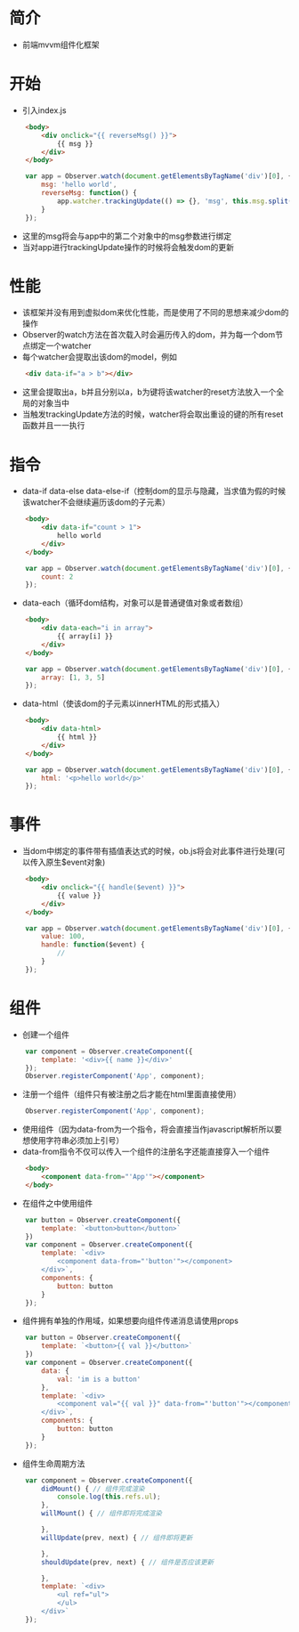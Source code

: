 # 简介

- 前端mvvm组件化框架

# 开始

- 引入index.js

````html
    <body>
        <div onclick="{{ reverseMsg() }}">
            {{ msg }}
        </div>
    </body>
````

````javascript
    var app = Observer.watch(document.getElementsByTagName('div')[0], {
        msg: 'hello world',
        reverseMsg: function() {
            app.watcher.trackingUpdate(() => {}, 'msg', this.msg.split('').reverse().join(''));
        }
    });

````

- 这里的msg将会与app中的第二个对象中的msg参数进行绑定
- 当对app进行trackingUpdate操作的时候将会触发dom的更新

# 性能

- 该框架并没有用到虚拟dom来优化性能，而是使用了不同的思想来减少dom的操作
- Observer的watch方法在首次载入时会遍历传入的dom，并为每一个dom节点绑定一个watcher
- 每个watcher会提取出该dom的model，例如

````html
    <div data-if="a > b"></div>
````

- 这里会提取出a，b并且分别以a，b为键将该watcher的reset方法放入一个全局的对象当中
- 当触发trackingUpdate方法的时候，watcher将会取出重设的键的所有reset函数并且一一执行

# 指令

- data-if data-else data-else-if（控制dom的显示与隐藏，当求值为假的时候该watcher不会继续遍历该dom的子元素）

````html
    <body>
        <div data-if="count > 1">
            hello world
        </div>
    </body>
````

````javascript
    var app = Observer.watch(document.getElementsByTagName('div')[0], {
        count: 2
    });

````

- data-each（循环dom结构，对象可以是普通键值对象或者数组）

````html
    <body>
        <div data-each="i in array">
            {{ array[i] }}
        </div>
    </body>
````

````javascript
    var app = Observer.watch(document.getElementsByTagName('div')[0], {
        array: [1, 3, 5]
    });

````
- data-html（使该dom的子元素以innerHTML的形式插入）

````html
    <body>
        <div data-html>
            {{ html }}
        </div>
    </body>
````

````javascript
    var app = Observer.watch(document.getElementsByTagName('div')[0], {
        html: '<p>hello world</p>'
    });

````


# 事件

- 当dom中绑定的事件带有插值表达式的时候，ob.js将会对此事件进行处理(可以传入原生$event对象)

````html
    <body>
        <div onclick="{{ handle($event) }}">
            {{ value }}
        </div>
    </body>
````

````javascript
    var app = Observer.watch(document.getElementsByTagName('div')[0], {
        value: 100,
        handle: function($event) {
            //
        }
    });

````

# 组件

- 创建一个组件

````javascript
    var component = Observer.createComponent({
        template: '<div>{{ name }}</div>'
    });
    Observer.registerComponent('App', component);

````

- 注册一个组件（组件只有被注册之后才能在html里面直接使用）

````javascript
    Observer.registerComponent('App', component);
````
- 使用组件（因为data-from为一个指令，将会直接当作javascript解析所以要想使用字符串必须加上引号）
- data-from指令不仅可以传入一个组件的注册名字还能直接穿入一个组件

````html
    <body>
        <component data-from="'App'"></component>
    </body>
````

- 在组件之中使用组件

````javascript
    var button = Observer.createComponent({
        template: `<button>button</button>`
    })
    var component = Observer.createComponent({
        template: `<div>
            <component data-from="'button'"></component>
        </div>`,
        components: {
            button: button
        }
    });

````

- 组件拥有单独的作用域，如果想要向组件传递消息请使用props

````javascript
    var button = Observer.createComponent({
        template: `<button>{{ val }}</button>`
    })
    var component = Observer.createComponent({
        data: {
            val: 'im is a button'
        },
        template: `<div>
            <component val="{{ val }}" data-from="'button'"></component>
        </div>`,
        components: {
            button: button
        }
    });

````

- 组件生命周期方法
````javascript
    var component = Observer.createComponent({
        didMount() { // 组件完成渲染
            console.log(this.refs.ul);
        },
        willMount() { // 组件即将完成渲染

        },
        willUpdate(prev, next) { // 组件即将更新

        },
        shouldUpdate(prev, next) { // 组件是否应该更新

        },
        template: `<div>
            <ul ref="ul">
            </ul>
        </div>`
    });

````


    